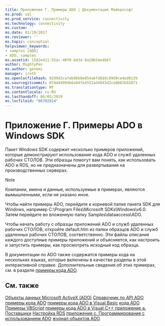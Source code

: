 ```yaml
---
title: Приложение Г. Примеры ADO | Документация Майкрософт
ms.prod: sql
ms.prod_service: connectivity
ms.technology: connectivity
ms.custom: ''
ms.date: 01/19/2017
ms.reviewer: ''
ms.topic: conceptual
helpviewer_keywords:
- samples [ADO]
- ADO, samples
ms.assetid: 1582e411-55ac-40f0-bd3d-9a10654e4b67
author: MightyPen
ms.author: genemi
manager: jroth
ms.openlocfilehash: 0299d3ca7ab96b8e054a6fd8ddc99d9ce4ed0139
ms.sourcegitcommit: 074d44994b6e84fe4552ad4843d2ce0882b92871
ms.translationtype: MT
ms.contentlocale: ru-RU
ms.lasthandoff: 06/05/2019
ms.locfileid: "66702814"
---
```

# <a name="appendix-d-ado-samples-in-the-windows-sdk"></a>Приложение Г. Примеры ADO в Windows SDK
Пакет Windows SDK содержит несколько примеров приложений, которые демонстрируют использование кода ADO и служб удаленных рабочих СТОЛОВ. Эти образцы помогут вам понять, как использовать ADO и RDS, но не предназначены для развертывания на производственных серверах.

> [!NOTE]
>  Компании, имена и данные, используемые в примерах, являются вымышленными, если не указано иное.

 Чтобы найти примеры ADO, перейдите к корневой папке пакета SDK для Windows, например C:\Program Files\Microsoft SDKs\Windows\v6.0. Затем перейдите во вложенную папку Samples\dataaccess\ADO.

 Чтобы начать работу с образцы приложений ADO и служб удаленных рабочих СТОЛОВ, откройте default.htm из папки образцов ADO и служб удаленных рабочих СТОЛОВ, соответственно. Эти файлы описания каждого доступные примеры приложений и объясняется, как настроить и запустить примеры, как просмотреть исходный код образца.

 В документации по ADO также содержатся примеры кода на нескольких языках, которые включены в качестве разделы в этой интерактивной справке. Дополнительные сведения об этих примерах, см. в разделе [примеры кода ADO](../../../ado/reference/ado-api/ado-code-examples.md).

## <a name="see-also"></a>См. также
 [Объекты данных Microsoft ActiveX (ADO)](../../../ado/microsoft-activex-data-objects-ado.md) [Справочник по API ADO](../../../ado/reference/ado-api/ado-api-reference.md) [примеры кода ADO](../../../ado/reference/ado-api/ado-code-examples.md) [примеры кода ADO в Visual Basic](../../../ado/reference/ado-api/ado-code-examples-in-visual-basic.md) [кода ADO Примеры VBScript](../../../ado/reference/ado-api/ado-code-examples-vbscript.md) [примеры кода ADO в Visual C++ ](../../../ado/reference/ado-api/ado-code-examples-in-visual-c.md) [приложение а. Поставщики](../../../ado/guide/appendixes/appendix-a-providers.md) [Настройка RDS](../../../ado/guide/remote-data-service/configuring-rds.md) [приложение c. Программирование с использованием ADO](../../../ado/guide/appendixes/appendix-c-programming-with-ado.md) [журнал объектов ADO](../../../ado/guide/ado-history.md)
